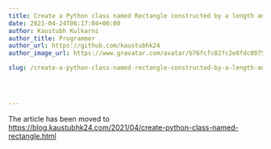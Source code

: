 ```yaml
---
title: Create a Python class named Rectangle constructed by a length and width and a method that will compute the area of a rectangle.
date: 2021-04-24T06:17:04+00:00
author: Kaustubh Kulkarni
author_title: Programmer
author_url: https://github.com/kaustubhk24
author_image_url: https://www.gravatar.com/avatar/b76fcfc82fc2e8fdc8075636f1735f61?s=200

slug: /create-a-python-class-named-rectangle-constructed-by-a-length-and-width-and-a-method-that-will-compute-the-area-of-a-rectangle/




---
```

The article has been moved to https://blog.kaustubhk24.com/2021/04/create-python-class-named-rectangle.html
